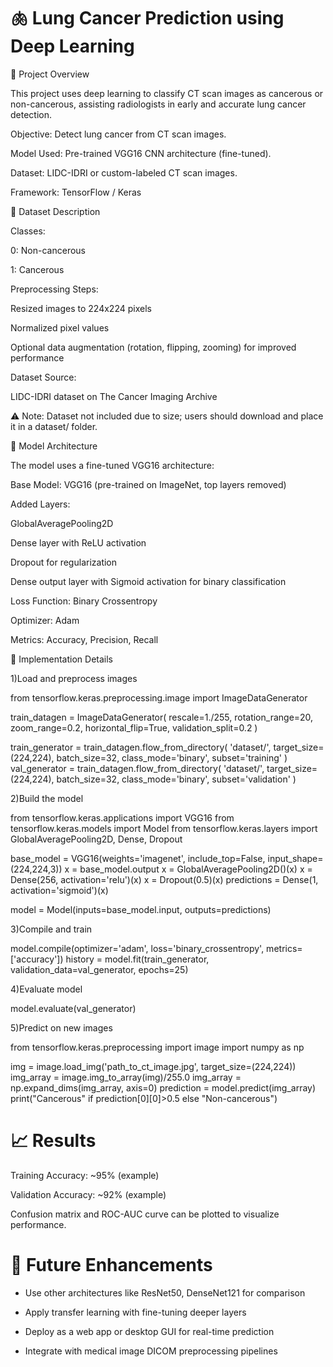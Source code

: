 # 🫁 Lung Cancer Prediction using Deep Learning


📌 Project Overview

This project uses deep learning to classify CT scan images as cancerous or non-cancerous, assisting radiologists in early and accurate lung cancer detection.

Objective: Detect lung cancer from CT scan images.

Model Used: Pre-trained VGG16 CNN architecture (fine-tuned).

Dataset: LIDC-IDRI or custom-labeled CT scan images.

Framework: TensorFlow / Keras

📁 Dataset Description

Classes:

0: Non-cancerous

1: Cancerous

Preprocessing Steps:

Resized images to 224x224 pixels

Normalized pixel values

Optional data augmentation (rotation, flipping, zooming) for improved performance

Dataset Source:

LIDC-IDRI dataset on The Cancer Imaging Archive

⚠️ Note: Dataset not included due to size; users should download and place it in a dataset/ folder.

🧠 Model Architecture

The model uses a fine-tuned VGG16 architecture:

Base Model: VGG16 (pre-trained on ImageNet, top layers removed)

Added Layers:

GlobalAveragePooling2D

Dense layer with ReLU activation

Dropout for regularization

Dense output layer with Sigmoid activation for binary classification

Loss Function: Binary Crossentropy

Optimizer: Adam

Metrics: Accuracy, Precision, Recall

🔧 Implementation Details

1)Load and preprocess images

from tensorflow.keras.preprocessing.image import ImageDataGenerator

train_datagen = ImageDataGenerator(
    rescale=1./255,
    rotation_range=20,
    zoom_range=0.2,
    horizontal_flip=True,
    validation_split=0.2
)

train_generator = train_datagen.flow_from_directory(
    'dataset/',
    target_size=(224,224),
    batch_size=32,
    class_mode='binary',
    subset='training'
)
val_generator = train_datagen.flow_from_directory(
    'dataset/',
    target_size=(224,224),
    batch_size=32,
    class_mode='binary',
    subset='validation'
)


2)Build the model

from tensorflow.keras.applications import VGG16
from tensorflow.keras.models import Model
from tensorflow.keras.layers import GlobalAveragePooling2D, Dense, Dropout

base_model = VGG16(weights='imagenet', include_top=False, input_shape=(224,224,3))
x = base_model.output
x = GlobalAveragePooling2D()(x)
x = Dense(256, activation='relu')(x)
x = Dropout(0.5)(x)
predictions = Dense(1, activation='sigmoid')(x)

model = Model(inputs=base_model.input, outputs=predictions)


3)Compile and train

model.compile(optimizer='adam', loss='binary_crossentropy', metrics=['accuracy'])
history = model.fit(train_generator, validation_data=val_generator, epochs=25)


4)Evaluate model

model.evaluate(val_generator)


5)Predict on new images

from tensorflow.keras.preprocessing import image
import numpy as np

img = image.load_img('path_to_ct_image.jpg', target_size=(224,224))
img_array = image.img_to_array(img)/255.0
img_array = np.expand_dims(img_array, axis=0)
prediction = model.predict(img_array)
print("Cancerous" if prediction[0][0]>0.5 else "Non-cancerous")

# 📈 Results

Training Accuracy: ~95% (example)

Validation Accuracy: ~92% (example)

Confusion matrix and ROC-AUC curve can be plotted to visualize performance.

# 📝 Future Enhancements

* Use other architectures like ResNet50, DenseNet121 for comparison

* Apply transfer learning with fine-tuning deeper layers

* Deploy as a web app or desktop GUI for real-time prediction

* Integrate with medical image DICOM preprocessing pipelines
